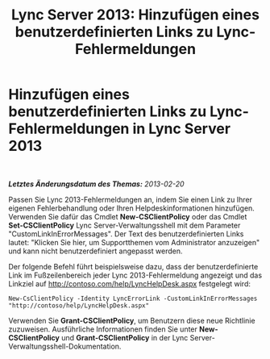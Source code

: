 ﻿---
title: 'Lync Server 2013: Hinzufügen eines benutzerdefinierten Links zu Lync-Fehlermeldungen'
TOCTitle: Hinzufügen eines benutzerdefinierten Links zu Lync-Fehlermeldungen
ms:assetid: de756088-fcc3-4e47-bde8-4fa4cc852fd1
ms:mtpsurl: https://technet.microsoft.com/de-de/library/Gg398979(v=OCS.15)
ms:contentKeyID: 52056471
ms.date: 05/19/2016
mtps_version: v=OCS.15
ms.translationtype: HT
---

# Hinzufügen eines benutzerdefinierten Links zu Lync-Fehlermeldungen in Lync Server 2013

 

_**Letztes Änderungsdatum des Themas:** 2013-02-20_

Passen Sie Lync 2013-Fehlermeldungen an, indem Sie einen Link zu Ihrer eigenen Fehlerbehandlung oder Ihren Helpdeskinformationen hinzufügen. Verwenden Sie dafür das Cmdlet **New-CSClientPolicy** oder das Cmdlet **Set-CSClientPolicy** Lync Server-Verwaltungsshell mit dem Parameter "CustomLinkInErrorMessages". Der Text des benutzerdefinierten Links lautet: "Klicken Sie hier, um Supportthemen vom Administrator anzuzeigen" und kann nicht benutzerdefiniert angepasst werden.

Der folgende Befehl führt beispielsweise dazu, dass der benutzerdefinierte Link im Fußzeilenbereich jeder Lync 2013-Fehlermeldung angezeigt und das Linkziel auf http://contoso.com/help/LyncHelpDesk.aspx festgelegt wird:

    New-CsClientPolicy -Identity LyncErrorLink -CustomLinkInErrorMessages "http://contoso/help/LyncHelpDesk.aspx"

Verwenden Sie **Grant-CSClientPolicy**, um Benutzern diese neue Richtlinie zuzuweisen. Ausführliche Informationen finden Sie unter **New-CSClientPolicy** und **Grant-CSClientPolicy** in der Lync Server-Verwaltungsshell-Dokumentation.

